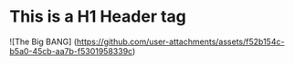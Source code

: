 # This is a H1 Header tag
![The Big BANG] (https://github.com/user-attachments/assets/f52b154c-b5a0-45cb-aa7b-f5301958339c)
